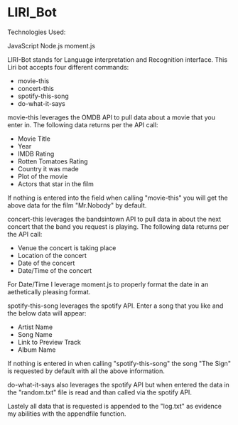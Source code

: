 # LIRI_Bot

Technologies Used:

JavaScript
Node.js
moment.js


LIRI-Bot stands for Language interpretation and Recognition interface. This Liri bot accepts four different commands:

- movie-this
- concert-this
- spotify-this-song
- do-what-it-says

movie-this leverages the OMDB API to pull data about a movie that you enter in. The following data returns per the API call:
- Movie Title
- Year
- IMDB Rating
- Rotten Tomatoes Rating
- Country it was made
- Plot of the movie
- Actors that star in the film

If nothing is entered into the field when calling "movie-this" you will get the above data for the film "Mr.Nobody" by default.


concert-this leverages the bandsintown API to pull data in about the next concert that the band you request is playing. The following data returns per the API call:
- Venue the concert is taking place
- Location of the concert
- Date of the concert
- Date/Time of the concert

For Date/Time I leverage moment.js to properly format the date in an aethetically pleasing format.


spotify-this-song leverages the spotify API.  Enter a song that you like and the below data will appear:
- Artist Name
- Song Name
- Link to Preview Track
- Album Name

If nothing is entered in when calling  "spotify-this-song" the song "The Sign" is requested by default with all the above information.


do-what-it-says also leverages the spotify API but when entered the data in the "random.txt" file is read and than called via the spotify API.



Lastely all data that is requested is appended to the "log.txt" as evidence my abilities with the appendfile function.


